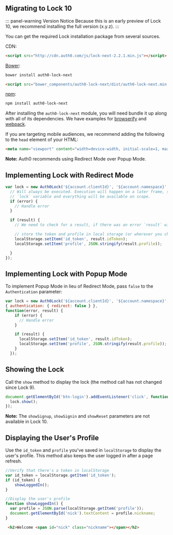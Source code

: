 ## Migrating to Lock 10

::: panel-warning Version Notice
Because this is an early preview of Lock 10, we recommend installing the full version (x.y.z).
:::

You can get the required Lock installation package from several sources.

CDN:

```html
<script src="http://cdn.auth0.com/js/lock-next-2.2.1.min.js"></script>
```

[Bower](http://bower.io):

```sh
bower install auth0-lock-next
```

```html
<script src="bower_components/auth0-lock-next/dist/auth0-lock-next.min.js"></script>
```

[npm](https://npmjs.org):

```sh
npm install auth0-lock-next
```

After installing the `auth0-lock-next` module, you will need bundle it up along with all of its dependencies. We have examples for [browserify](examples/bundling/browserify/) and [webpack](examples/bundling/webpack/).

If you are targeting mobile audiences, we recommend adding the following to the `head` element of your HTML:

```html
<meta name="viewport" content="width=device-width, initial-scale=1, maximum-scale=1, user-scalable=0"/>
```


__Note:__ Auth0 recommends using Redirect Mode over Popup Mode.

## Implementing Lock with Redirect Mode

```js
var lock = new Auth0Lock('${account.clientId}', '${account.namespace}', {}, function(error, result) {
  // Will always be executed. Execution will happen on a later frame, so the
  // `lock` variable and everything will be available on scope.
  if (error) {
    // Handle error
  }

  if (result) {
    // We need to check for a result, if there was an error `result` will be undefined.

    // store the token and profile in local storage (or wherever you choose)
    localStorage.setItem('id_token', result.idToken);
    localStorage.setItem('profile', JSON.stringify(result.profile));

  }
});
```

## Implementing Lock with Popup Mode

To implement Popup Mode in lieu of Redirect Mode, pass `false` to the `Authentication` parameter:

```js
var lock = new Auth0Lock('${account.clientId}', '${account.namespace}',
{ authentication: { redirect: false } },
function(error, result) {
    if (error) {
      // Handle error
    }

    if (result) {
      localStorage.setItem('id_token', result.idToken);
      localStorage.setItem('profile', JSON.stringify(result.profile));
    }
  });
```

## Showing the Lock

Call the `show` method to display the lock (the method call has not changed since Lock 9).

```js
document.getElementById('btn-login').addEventListener('click', function() {
  lock.show();
});
```
__Note:__ The `showSignup`, `showSignin` and `showReset` parameters are not available in Lock 10.


## Displaying the User's Profile

Use the `id_token` and `profile` you've saved in `localStorage` to display the user's profile. This method also keeps the user logged in after a page refresh.

```js
//Verify that there's a token in localStorage
var id_token = localStorage.getItem('id_token');
if (id_token) {
    showLoggedIn();
}

//Display the user's profile
function showLoggedIn() {
  var profile = JSON.parse(localStorage.getItem('profile'));
  document.getElementById('nick').textContent = profile.nickname;
}
```

```html
 <h2>Welcome <span id="nick" class="nickname"></span></h2>
```
